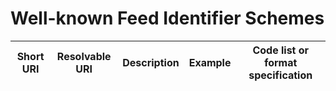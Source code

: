 # Well-known Feed Identifier Schemes

| Short URI | Resolvable URI | Description | Example | Code list or format specification |
| --- | --- | --- | --- | --- |